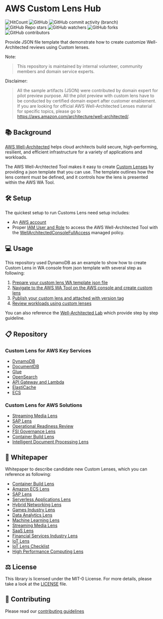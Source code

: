 # AWS Custom Lens Hub
![HitCount](https://hits.dwyl.com/aws-samples/custom-lens-wa-hub.svg?style=flat-square)
![GitHub](https://img.shields.io/github/license/aws-samples/custom-lens-wa-hub?style=flat-square)
![GitHub commit activity (branch)](https://img.shields.io/github/commit-activity/t/aws-samples/custom-lens-wa-hub?style=flat-square)
![GitHub Repo stars](https://img.shields.io/github/stars/aws-samples/custom-lens-wa-hub?style=flat-square)
![GitHub watchers](https://img.shields.io/github/watchers/aws-samples/custom-lens-wa-hub?style=flat-square)
![GitHub forks](https://img.shields.io/github/forks/aws-samples/custom-lens-wa-hub?style=flat-square)
![GitHub contributors](https://img.shields.io/github/contributors-anon/aws-samples/custom-lens-wa-hub?style=flat-square)

Provide JSON file template that demonstrate how to create customize Well-Architected reviews using Custom lenses.

Note:
> This repository is maintained by internal volunteer, community members and domain service experts.

Disclaimer:
> All the sample artifacts (JSON) were contributed by domain expert for pilot preview purpose. All the pilot preview with custom lens have to be conducted by certified domain expert after customer enablement. If you are looking for official AWS Well-Architected Lenses material for specific topics, please go to  https://aws.amazon.com/architecture/well-architected/.

## :books: Background
[AWS Well-Architected](https://aws.amazon.com/architecture/well-architected/) helps cloud architects build secure, high-performing, resilient, and efficient infrastructure for a variety of applications and workloads.

The AWS Well-Archtected Tool makes it easy to create [Custom Lenses](https://aws.amazon.com/blogs/mt/customize-well-architected-reviews-using-custom-lenses-and-the-aws-well-architected-tool/) by providing a json template that you can use. The template outlines how the lens content must be defined, and it controls how the lens is presented within the AWS WA Tool.

## :hammer_and_wrench: Setup
The quickest setup to run Customs Lens need setup includes:
- An [AWS account](https://portal.aws.amazon.com/gp/aws/developer/registration/index.html)
- Proper [IAM User and Role](https://docs.aws.amazon.com/IAM/latest/UserGuide/id.html) to access the AWS Well-Architected Tool with the [WellArchitectedConsoleFullAccess](https://docs.aws.amazon.com/wellarchitected/latest/userguide/iam-auth-access.html) managed policy.

## :computer: Usage
This repository used DynamoDB as an example to show how to create Custom Lens in WA console from json template with several step as following:
1. [Prepare your custom lens WA template json file](/DynamoDB/README.md#prepare-your-custom-lens-WA-template-json-file)
2. [Navigate to the AWS WA Tool on the AWS console and create custom lens](/DynamoDB/README.md#navigate-to-the-aws-wa-tool-on-the-aws-console-and-create-custom-lens)
3. [Publish your custom lens and attached with version tag](/DynamoDB/README.md#publish-your-custom-lens-and-attached-with-version-tag)
4. [Review workloads using custom lenses](/DynamoDB/README.md#review-workloads-using-custom-lenses)

You can also reference the [Well-Architected Lab](https://wellarchitectedlabs.com/well-architectedtool/100_labs/100_custom_lenses_on_watool/) which provide step by step guideline.

## :clipboard: Repository
### Custom Lens for AWS Key Services
* [DynamoDB](/DynamoDB/)
* [DocumentDB](/DocumentDB/)
* [Glue](/Glue/)
* [OpenSearch](/OpenSearch/)
* [API Gateway and Lambda](/ApiGwLambda/)
* [ElastiCache](/ElastiCache/)
* [ECS](/Amazon-ECS-Lens/)

### Custom Lens for AWS Solutions
* [Streaming Media Lens](/Streaming-Media-Lens/)
* [SAP Lens](https://github.com/aws-samples/aws-sap-lens-well-architected/)
* [Operational Readiness Review](/ORR-Lens/)
* [FSI Governance Lens](/FSI-Governance-Lens/)
* [Container Build Lens](/Container-Build-Lens/)
* [Intelligent Document Processing Lens](/IDP-custom-lens/)

## :bookmark: Whitepaper
Whitepaper to describe candidate new Custom Lenses, which you can reference as following:
* [Container Build Lens](https://docs.aws.amazon.com/wellarchitected/latest/container-build-lens/container-build-lens.html)
* [Amazon ECS Lens](https://docs.aws.amazon.com/AmazonECS/latest/bestpracticesguide/intro.html)
* [SAP Lens](https://docs.aws.amazon.com/wellarchitected/latest/sap-lens/sap-lens.html)
* [Serverless Applications Lens](https://docs.aws.amazon.com/wellarchitected/latest/serverless-applications-lens/welcome.html)
* [Hybrid Networking Lens](https://docs.aws.amazon.com/wellarchitected/latest/hybrid-networking-lens/hybrid-networking-lens.html)
* [Games Industry Lens](https://docs.aws.amazon.com/wellarchitected/latest/games-industry-lens/games-industry-lens.html)
* [Data Analytics Lens](https://docs.aws.amazon.com/wellarchitected/latest/analytics-lens/analytics-lens.html)
* [Machine Learning Lens](https://docs.aws.amazon.com/wellarchitected/latest/machine-learning-lens/machine-learning-lens.html)
* [Streaming Media Lens](https://docs.aws.amazon.com/wellarchitected/latest/streaming-media-lens/streaming-media-lens.html)
* [SaaS Lens](https://docs.aws.amazon.com/wellarchitected/latest/saas-lens/saas-lens.html)
* [Financial Services Industry Lens](https://docs.aws.amazon.com/wellarchitected/latest/financial-services-industry-lens/welcome.html)
* [IoT Lens](https://docs.aws.amazon.com/wellarchitected/latest/iot-lens/abstract-and-introduction.html)
* [IoT Lens Checklist](https://docs.aws.amazon.com/wellarchitected/latest/iot-lens-checklist/overview.html)
* [High Performance Computing Lens](https://docs.aws.amazon.com/wellarchitected/latest/high-performance-computing-lens/welcome.html)

## :balance_scale: License

This library is licensed under the MIT-0 License. For more details, please take a look at the [LICENSE](LICENSE) file.

## :handshake: Contributing
Please read our [contributing guidelines](CONTRIBUTING.md)
